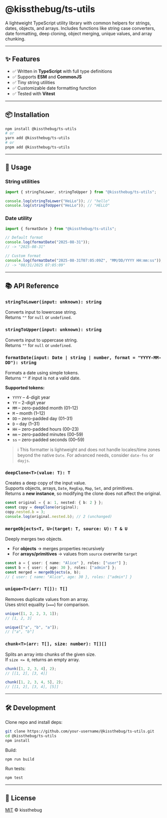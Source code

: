 # @kissthebug/ts-utils

A lightweight TypeScript utility library with common helpers for strings, dates, objects, and arrays. Includes functions like string case converters, date formatting, deep cloning, object merging, unique values, and array chunking.

---

## ✨ Features

- ✅ Written in **TypeScript** with full type definitions
- ✅ Supports **ESM** and **CommonJS**
- ✅ Tiny string utilities
- ✅ Customizable date formatting function
- ✅ Tested with **Vitest**

---

## 📦 Installation

```bash
npm install @kissthebug/ts-utils
# or
yarn add @kissthebug/ts-utils
# or
pnpm add @kissthebug/ts-utils
```

---

## 🚀 Usage

### String utilities

```ts
import { stringToLower, stringToUpper } from "@kissthebug/ts-utils";

console.log(stringToLower("HeLLo")); // "hello"
console.log(stringToUpper("HeLLo")); // "HELLO"
```

### Date utility

```ts
import { formatDate } from "@kissthebug/ts-utils";

// Default format
console.log(formatDate("2025-08-31"));
// -> "2025-08-31"

// Custom format
console.log(formatDate("2025-08-31T07:05:09Z", "MM/DD/YYYY HH:mm:ss"));
// -> "08/31/2025 07:05:09"
```

---

## 📚 API Reference

### `stringToLower(input: unknown): string`

Converts input to lowercase string.  
Returns `""` for `null` or `undefined`.

### `stringToUpper(input: unknown): string`

Converts input to uppercase string.  
Returns `""` for `null` or `undefined`.

### `formatDate(input: Date | string | number, format = "YYYY-MM-DD"): string`

Formats a date using simple tokens.  
Returns `""` if input is not a valid date.

**Supported tokens:**

- `YYYY` – 4-digit year
- `YY` – 2-digit year
- `MM` – zero-padded month (01–12)
- `M` – month (1–12)
- `DD` – zero-padded day (01–31)
- `D` – day (1–31)
- `HH` – zero-padded hours (00–23)
- `mm` – zero-padded minutes (00–59)
- `ss` – zero-padded seconds (00–59)

> ℹ️ This formatter is lightweight and does not handle locales/time zones beyond the native `Date`. For advanced needs, consider `date-fns` or `dayjs`.

### `deepClone<T>(value: T): T`

Creates a deep copy of the input value.  
Supports objects, arrays, `Date`, `RegExp`, `Map`, `Set`, and primitives.  
Returns a **new instance**, so modifying the clone does not affect the original.

```ts
const original = { a: 1, nested: { b: 2 } };
const copy = deepClone(original);
copy.nested.b = 3;
console.log(original.nested.b); // 2 (unchanged)
```

### `mergeObjects<T, U>(target: T, source: U): T & U`

Deeply merges two objects.

- For **objects** → merges properties recursively
- For **arrays/primitives** → values from `source` overwrite `target`

```ts
const a = { user: { name: "Alice" }, roles: ["user"] };
const b = { user: { age: 30 }, roles: ["admin"] };
const merged = mergeObjects(a, b);
// { user: { name: "Alice", age: 30 }, roles: ["admin"] }
```

### `unique<T>(arr: T[]): T[]`

Removes duplicate values from an array.  
Uses strict equality (`===`) for comparison.

```ts
unique([1, 2, 2, 3, 1]);
// [1, 2, 3]

unique(["a", "b", "a"]);
// ["a", "b"]
```

### `chunk<T>(arr: T[], size: number): T[][]`

Splits an array into chunks of the given size.  
If `size <= 0`, returns an empty array.

```ts
chunk([1, 2, 3, 4], 2);
// [[1, 2], [3, 4]]

chunk([1, 2, 3, 4, 5], 2);
// [[1, 2], [3, 4], [5]]
```

---

## 🛠 Development

Clone repo and install deps:

```bash
git clone https://github.com/your-username/@kissthebug/ts-utils.git
cd @kissthebug/ts-utils
npm install
```

Build:

```bash
npm run build
```

Run tests:

```bash
npm test
```

---

## 📜 License

[MIT](./LICENSE) © kissthebug
